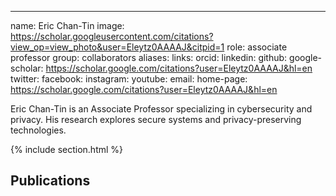 ---
name: Eric Chan-Tin
image: https://scholar.googleusercontent.com/citations?view_op=view_photo&user=Eleytz0AAAAJ&citpid=1
role: associate professor
group: collaborators
aliases:
links:
   orcid: 
   linkedin: 
   github: 
   google-scholar: https://scholar.google.com/citations?user=Eleytz0AAAAJ&hl=en
   twitter: 
   facebook: 
   instagram: 
   youtube: 
   email: 
   home-page: https://scholar.google.com/citations?user=Eleytz0AAAAJ&hl=en

Eric Chan-Tin is an Associate Professor specializing in cybersecurity and privacy. His research explores secure systems and privacy-preserving technologies.

{% include section.html %}
## Publications